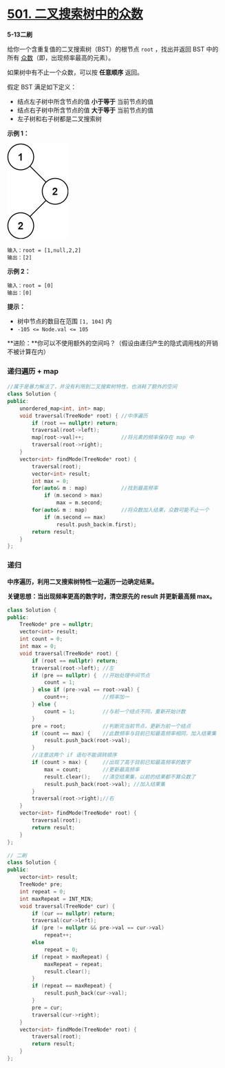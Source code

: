 # [501. 二叉搜索树中的众数](https://leetcode-cn.com/problems/find-mode-in-binary-search-tree/)

**5-13二刷**

给你一个含重复值的二叉搜索树（BST）的根节点 `root` ，找出并返回 BST 中的所有 [众数](https://baike.baidu.com/item/众数/44796)（即，出现频率最高的元素）。

如果树中有不止一个众数，可以按 **任意顺序** 返回。

假定 BST 满足如下定义：

- 结点左子树中所含节点的值 **小于等于** 当前节点的值
- 结点右子树中所含节点的值 **大于等于** 当前节点的值
- 左子树和右子树都是二叉搜索树

**示例 1：**

![img](../../Images/19.二叉搜索树中的众数.assets/mode-tree.jpg)

```
输入：root = [1,null,2,2]
输出：[2]
```

**示例 2：**

```
输入：root = [0]
输出：[0]
```

**提示：**

- 树中节点的数目在范围 `[1, 104]` 内
- `-105 <= Node.val <= 105`

**进阶：**你可以不使用额外的空间吗？（假设由递归产生的隐式调用栈的开销不被计算在内）

### 递归遍历 + map

```c++
//属于是暴力解法了，并没有利用到二叉搜索树特性，也消耗了额外的空间
class Solution {
public:
    unordered_map<int, int> map;
    void traversal(TreeNode* root) { //中序遍历
        if (root == nullptr) return;
        traversal(root->left);
        map[root->val]++;			 //将元素的频率保存在 map 中
        traversal(root->right);
    }
    vector<int> findMode(TreeNode* root) {
        traversal(root);
        vector<int> result;
        int max = 0;
        for(auto& m : map)			 //找到最高频率
            if (m.second > max)
                max = m.second;
        for(auto& m : map)			 //将众数加入结果，众数可能不止一个
            if (m.second == max)
                result.push_back(m.first);
        return result;
    }
};
```

### 递归

**中序遍历，利用二叉搜索树特性一边遍历一边确定结果。**

**关键思想：当出现频率更高的数字时，清空原先的 result 并更新最高频 max。**

```c++
class Solution {
public:
    TreeNode* pre = nullptr;
    vector<int> result;
    int count = 0;
    int max = 0;
    void traversal(TreeNode* root) {
        if (root == nullptr) return;
        traversal(root->left); //左
        if (pre == nullptr) {  //开始处理中间节点
            count = 1;
        } else if (pre->val == root->val) {
            count++;		   //频率加一
        } else {
            count = 1;		   //与前一个结点不同，重新开始计数
        }
        pre = root;			   //判断完当前节点，更新为前一个结点
        if (count == max) {    //此数频率与目前已知最高频率相同，加入结果集
            result.push_back(root->val);
        }
        //注意这两个 if 语句不能调转顺序
        if (count > max) {     //出现了高于目前已知最高频率的数字
            max = count;	   //更新最高频率
            result.clear();    //清空结果集，以前的结果都不算众数了
            result.push_back(root->val); //加入结果集
        }
        traversal(root->right);//右
    }
    vector<int> findMode(TreeNode* root) {
        traversal(root);
        return result;
    }
};
```

```c++
// 二刷
class Solution {
public:
    vector<int> result;
    TreeNode* pre;
    int repeat = 0;
    int maxRepeat = INT_MIN;
    void traversal(TreeNode* cur) {
        if (cur == nullptr) return;
        traversal(cur->left);
        if (pre != nullptr && pre->val == cur->val)
            repeat++;
        else 
            repeat = 0;
        if (repeat > maxRepeat) {
            maxRepeat = repeat;
            result.clear();
        }
        if (repeat == maxRepeat) {
            result.push_back(cur->val);
        }
        pre = cur;
        traversal(cur->right);
    }
    vector<int> findMode(TreeNode* root) {
        traversal(root);
        return result;
    }
};
```

